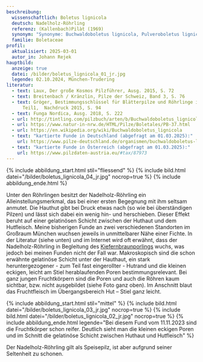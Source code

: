 ```yaml
---
beschreibung:
  wissenschaftlich: Boletus lignicola
  deutsch: Nadelholz-Röhrling
  referenz: (Kallenbach)Pilàt (1969)
  synonym: "Synonyme: Buchwaldoboletus lignicola, Pulveroboletus lignicola"
  familie: Boletaceae
profil:
  aktualisiert: 2025-03-01
  autor_in: Johann Rejek
hauptbild:
  anzeige: true
  datei: /bilder/boletus_lignicola_01_jr.jpg
  legende: 02.10.2024, München-Trudering
literatur:
  - text: Laux, Der große Kosmos Pilzführer, Ausg. 2015, S. 72
  - text: Breitenbach / Kränzlin, Pilze der Schweiz, Band 3, S. 76
  - text: Gröger, Bestimmungsschlüssel für Blätterpilze und Röhrlinge in Europa,
      Teil1,  Nachdruck 2015, S. 94
  - text: Funga Nordica, Ausg. 2018, S. 222
  - url: http://tintling.com/pilzbuch/arten/b/Buchwaldoboletus_lignicola.html
  - url: https://www.natur-in-nrw.de/HTML/Pilze/Boletales/PB-37.html
  - url: https://en.wikipedia.org/wiki/Buchwaldoboletus_lignicola
  - text: "kartierte Funde in Deutschland (abgefragt am 01.03.2025):"
    url: https://www.pilze-deutschland.de/organismen/buchwaldoboletus-lignicola-kallenb-pil%C3%A1t-1969-1
  - text: "kartierte Funde in Österreich (abgefragt am 01.03.2025):"
    url: https://www.pilzdaten-austria.eu/#tax/87973
---
```

{% include abbildung_start.html stil="fliessend" %}
{% include bild.html datei="/bilder/boletus_lignicola_04_jr.jpg" nocrop=true %}
{% include abbildung_ende.html %}

Unter den Röhrlingen besitzt der Nadelholz-Röhrling ein Alleinstellungsmerkmal, das bei einer ersten Begegnung mit ihm seltsam anmutet. Die Hauthut gibt bei Druck etwas nach (so wie bei überständigen Pilzen) und lässt sich dabei ein wenig  hin- und herschieben. Dieser Effekt beruht auf einer gelatinösen Schicht zwischen der Huthaut und dem Hutfleisch.
Meine bisherigen Funde an zwei verschiedenen Standorten im Großraum München wuchsen jeweils in unmittelbarer Nähe einer Fichte. In der Literatur (siehe unten) und im Internet wird oft erwähnt, dass der Nadelholz-Röhrling in Begleitung des [Kiefernbraunporlings](/pilze/phaeolus-spadiceus-kiefernbraunporling) wuchs, was jedoch bei meinen Funden nicht der Fall war.
Makroskopisch sind die schon erwähnte gelatinöse Schicht unter der Hauthaut, ein stark heruntergezogener - zum Teil fast eingerollter -  Hutrand und die kleinen eckigen, leicht am Stiel herablaufenden Poren bestimmungsrelevant. Bei ganz jungen Fruchtkörpern sind die Poren und auch die Röhren kaum sichtbar, bzw. nicht ausgebildet
(siehe Foto ganz oben). Im Anschnitt blaut das Fruchtfleisch im Übergangsbereich Hut – Stiel ganz leicht. 

{% include abbildung_start.html stil="mittel" %}
{% include bild.html datei="/bilder/boletus_lignicola_03_jr.jpg" nocrop=true %}
{% include bild.html datei="/bilder/boletus_lignicola_02_jr.jpg" nocrop=true %}
{% include abbildung_ende.html legende="Bei diesem Fund vom 11.11.2023 sind die Fruchtkörper schon reifer. Deutlich sieht man die kleinen eckigen Poren und im Schnitt die gelatinöse Schicht zwischen Huthaut und Hutfleisch" %}

Der Nadelholz-Röhrling gilt als Speisepilz, ist aber aufgrund seiner Seltenheit zu schonen. 

